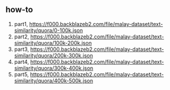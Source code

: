 ## how-to

1. part1, https://f000.backblazeb2.com/file/malay-dataset/text-similarity/quora/0-100k.json
2. part2, https://f000.backblazeb2.com/file/malay-dataset/text-similarity/quora/100k-200k.json
3. part3, https://f000.backblazeb2.com/file/malay-dataset/text-similarity/quora/200k-300k.json
4. part4, https://f000.backblazeb2.com/file/malay-dataset/text-similarity/quora/300k-400k.json
4. part5, https://f000.backblazeb2.com/file/malay-dataset/text-similarity/quora/400k-500k.json